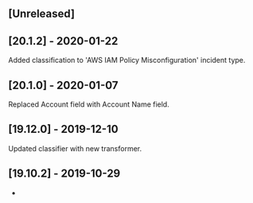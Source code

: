 ## [Unreleased]


## [20.1.2] - 2020-01-22
Added classification to 'AWS IAM Policy Misconfiguration' incident type.

## [20.1.0] - 2020-01-07
Replaced Account field with Account Name field.

## [19.12.0] - 2019-12-10
Updated classifier with new transformer.


## [19.10.2] - 2019-10-29
-
